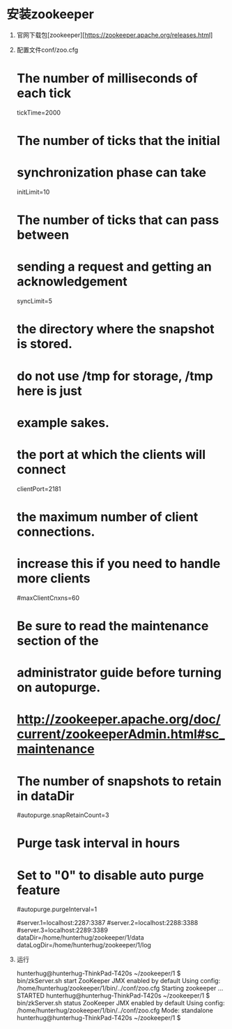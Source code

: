 # 安装zookeeper

1. 官网下载包[zookeeper][https://zookeeper.apache.org/releases.html]
2. 配置文件conf/zoo.cfg

    # The number of milliseconds of each tick
    tickTime=2000
    # The number of ticks that the initial 
    # synchronization phase can take
    initLimit=10
    # The number of ticks that can pass between 
    # sending a request and getting an acknowledgement
    syncLimit=5
    # the directory where the snapshot is stored.
    # do not use /tmp for storage, /tmp here is just 
    # example sakes.
    # the port at which the clients will connect
    clientPort=2181
    # the maximum number of client connections.
    # increase this if you need to handle more clients
    #maxClientCnxns=60
    #
    # Be sure to read the maintenance section of the 
    # administrator guide before turning on autopurge.
    #
    # http://zookeeper.apache.org/doc/current/zookeeperAdmin.html#sc_maintenance
    #
    # The number of snapshots to retain in dataDir
    #autopurge.snapRetainCount=3
    # Purge task interval in hours
    # Set to "0" to disable auto purge feature
    #autopurge.purgeInterval=1


    #server.1=localhost:2287:3387
    #server.2=localhost:2288:3388
    #server.3=localhost:2289:3389
    dataDir=/home/hunterhug/zookeeper/1/data
    dataLogDir=/home/hunterhug/zookeeper/1/log

3. 运行

    hunterhug@hunterhug-ThinkPad-T420s ~/zookeeper/1 $ bin/zkServer.sh start
    ZooKeeper JMX enabled by default
    Using config: /home/hunterhug/zookeeper/1/bin/../conf/zoo.cfg
    Starting zookeeper ... STARTED
    hunterhug@hunterhug-ThinkPad-T420s ~/zookeeper/1 $ bin/zkServer.sh status
    ZooKeeper JMX enabled by default
    Using config: /home/hunterhug/zookeeper/1/bin/../conf/zoo.cfg
    Mode: standalone
    hunterhug@hunterhug-ThinkPad-T420s ~/zookeeper/1 $ 

